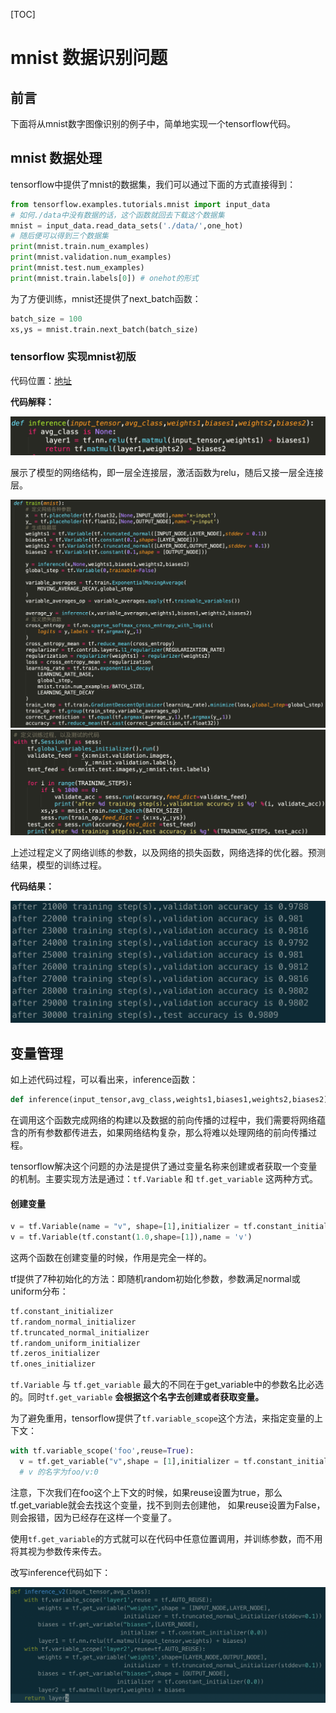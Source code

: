 [TOC]

# mnist 数据识别问题

## 前言

下面将从mnist数字图像识别的例子中，简单地实现一个tensorflow代码。

## mnist 数据处理

tensorflow中提供了mnist的数据集，我们可以通过下面的方式直接得到：

```python
from tensorflow.examples.tutorials.mnist import input_data
# 如何./data中没有数据的话，这个函数就回去下载这个数据集
mnist = input_data.read_data_sets('./data/',one_hot)
# 随后便可以得到三个数据集
print(mnist.train.num_examples)
print(mnist.validation.num_examples)
print(mnist.test.num_examples)
print(mnist.train.labels[0]) # onehot的形式
```

为了方便训练，mnist还提供了next_batch函数：

```python
batch_size = 100
xs,ys = mnist.train.next_batch(batch_size)
```

### tensorflow 实现mnist初版

代码位置：[地址](../Code/5_1.py)

**代码解释：**

<img src = '../images/mnist_2.png'>

展示了模型的网络结构，即一层全连接层，激活函数为relu，随后又接一层全连接层。

<img src = "../images/mnist_3.png">

<img src = "../images/mnist_4.png">

上述过程定义了网络训练的参数，以及网络的损失函数，网络选择的优化器。预测结果，模型的训练过程。

**代码结果：**

<img src = '../images/mnist_1.png'>



## 变量管理

如上述代码过程，可以看出来，inference函数：

```python
def inference(input_tensor,avg_class,weights1,biases1,weights2,biases2)
```

在调用这个函数完成网络的构建以及数据的前向传播的过程中，我们需要将网络蕴含的所有参数都传进去，如果网络结构复杂，那么将难以处理网络的前向传播过程。

tensorflow解决这个问题的办法是提供了通过变量名称来创建或者获取一个变量的机制。主要实现方法是通过：`tf.Variable` 和 `tf.get_variable` 这两种方式。

#### 创建变量

```python
v = tf.Variable(name = "v", shape=[1],initializer = tf.constant_initializer(1.0))
v = tf.Variable(tf.constant(1.0,shape=[1]),name = 'v')
```

这两个函数在创建变量的时候，作用是完全一样的。

tf提供了7种初始化的方法：即随机random初始化参数，参数满足normal或uniform分布：

```python
tf.constant_initializer
tf.random_normal_initializer
tf.truncated_normal_initializer
tf.random_uniform_initializer
tf.zeros_initializer
tf.ones_initializer
```

`tf.Variable` 与 `tf.get_variable` 最大的不同在于get_variable中的参数名比必选的。同时`tf.get_variable` **会根据这个名字去创建或者获取变量。**

为了避免重用，tensorflow提供了`tf.variable_scope`这个方法，来指定变量的上下文：

```python
with tf.variable_scope('foo',reuse=True):
  v = tf.get_variable("v",shape = [1],initializer = tf.constant_initializer(1.0))
  # v 的名字为foo/v:0
```

注意，下次我们在foo这个上下文的时候，如果reuse设置为true，那么tf.get_variable就会去找这个变量，找不到则去创建他， 如果reuse设置为False，则会报错，因为已经存在这样一个变量了。

使用`tf.get_variable`的方式就可以在代码中任意位置调用，并训练参数，而不用将其视为参数传来传去。

改写inference代码如下：

<img src = '../images/mnist_5.png'>













